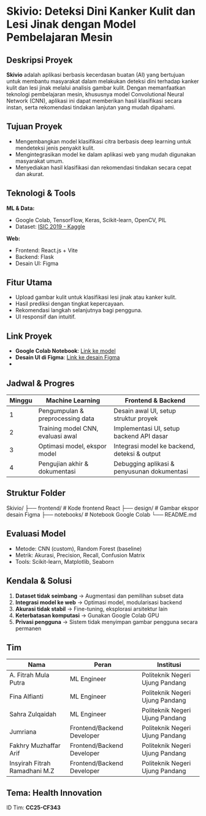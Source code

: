#  Skivio: Deteksi Dini Kanker Kulit dan Lesi Jinak dengan Model Pembelajaran Mesin

##  Deskripsi Proyek
**Skivio** adalah aplikasi berbasis kecerdasan buatan (AI) yang bertujuan untuk membantu masyarakat dalam melakukan deteksi dini terhadap kanker kulit dan lesi jinak melalui analisis gambar kulit. Dengan memanfaatkan teknologi pembelajaran mesin, khususnya model Convolutional Neural Network (CNN), aplikasi ini dapat memberikan hasil klasifikasi secara instan, serta rekomendasi tindakan lanjutan yang mudah dipahami.

##  Tujuan Proyek
- Mengembangkan model klasifikasi citra berbasis deep learning untuk mendeteksi jenis penyakit kulit.
- Mengintegrasikan model ke dalam aplikasi web yang mudah digunakan masyarakat umum.
- Menyediakan hasil klasifikasi dan rekomendasi tindakan secara cepat dan akurat.

##  Teknologi & Tools
**ML & Data:**
- Google Colab, TensorFlow, Keras, Scikit-learn, OpenCV, PIL
- Dataset: [ISIC 2019 - Kaggle](https://www.kaggle.com/datasets/salviohexia/isic-2019-skin-lesion-images-for-classification)

**Web:**
- Frontend: React.js + Vite
- Backend: Flask
- Desain UI: Figma

##  Fitur Utama
- Upload gambar kulit untuk klasifikasi lesi jinak atau kanker kulit.
- Hasil prediksi dengan tingkat kepercayaan.
- Rekomendasi langkah selanjutnya bagi pengguna.
- UI responsif dan intuitif.

##  Link Proyek
-  **Google Colab Notebook**: [Link ke model](https://colab.research.google.com/drive/10TXyZttuilfw9cTasXO47gIRFtu_86Rv?usp=sharing)
-  **Desain UI di Figma**: [Link ke desain Figma](https://www.figma.com/design/dUXNUFV4QWJS6QNEQYfiNR/Untitled?node-id=0-1&t=NoxNzvk8aNc5cLRw-1)
- 

##  Jadwal & Progres
| Minggu | Machine Learning                        | Frontend & Backend                           |
|--------|------------------------------------------|----------------------------------------------|
| 1      | Pengumpulan & preprocessing data         | Desain awal UI, setup struktur proyek        |
| 2      | Training model CNN, evaluasi awal        | Implementasi UI, setup backend API dasar     |
| 3      | Optimasi model, ekspor model             | Integrasi model ke backend, deteksi & output |
| 4      | Pengujian akhir & dokumentasi            | Debugging aplikasi & penyusunan dokumentasi  |

##  Struktur Folder
Skivio/
├── frontend/ # Kode frontend React
├── design/ # Gambar ekspor desain Figma
├── notebooks/ # Notebook Google Colab
└── README.md

##  Evaluasi Model
- Metode: CNN (custom), Random Forest (baseline)
- Metrik: Akurasi, Precision, Recall, Confusion Matrix
- Tools: Scikit-learn, Matplotlib, Seaborn

##  Kendala & Solusi
1. **Dataset tidak seimbang** → Augmentasi dan pemilihan subset data
2. **Integrasi model ke web** → Optimasi model, modularisasi backend
3. **Akurasi tidak stabil** → Fine-tuning, eksplorasi arsitektur lain
4. **Keterbatasan komputasi** → Gunakan Google Colab GPU
5. **Privasi pengguna** → Sistem tidak menyimpan gambar pengguna secara permanen

##  Tim
| Nama                         | Peran                    | Institusi                              |
|------------------------------|---------------------------|-----------------------------------------|
| A. Fitrah Mula Putra         | ML Engineer               | Politeknik Negeri Ujung Pandang         |
| Fina Alfianti                | ML Engineer               | Politeknik Negeri Ujung Pandang         |
| Sahra Zulqaidah              | ML Engineer               | Politeknik Negeri Ujung Pandang         |
| Jumriana                     | Frontend/Backend Developer| Politeknik Negeri Ujung Pandang         |
| Fakhry Muzhaffar Arif        | Frontend/Backend Developer| Politeknik Negeri Ujung Pandang         |
| Insyirah Fitrah Ramadhani M.Z| Frontend/Backend Developer| Politeknik Negeri Ujung Pandang         |

##  Tema: Health Innovation  
ID Tim: **CC25-CF343**

 